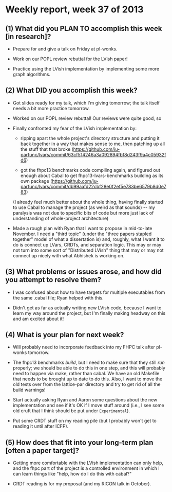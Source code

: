 # Weekly report, week 37 of 2013

## (1) What did you PLAN TO accomplish this week [in research]?

  * Prepare for and give a talk on Friday at pl-wonks.
	
  * Work on our POPL review rebuttal for the LVish paper!
	
  * Practice using the LVish implementation by implementing some more
    graph algorithms.

## (2) What DID you accomplish this week?

  * Got slides ready for my talk, which I'm giving tomorrow; the talk
    itself needs a bit more practice tomorrow.
	
  * Worked on our POPL review rebuttal!  Our reviews were quite good, so 
  
  * Finally confronted my fear of the LVish implementation by:
  
      * ripping apart the whole project's directory structure and
        putting it back together in a way that makes sense to me, then
        patching up all the stuff that that broke
        (https://github.com/iu-parfunc/lvars/commit/63cf514246a3a092894fbf8d243f9a4c05932fd6)
		
	  * got the fhpc13 benchmarks code compiling again, and figured out
	    enough about Cabal to get fhpc13-lvars-benchmarks building as
	    its own package
	    (https://github.com/iu-parfunc/lvars/commit/db99aafd22cbf28e0f2ef5e783be6579b8d0e783)
		
    (I already feel much better about the whole thing, having finally
    started to use Cabal to manage the project (as weird as that
    sounds) -- my paralysis was not due to specific bits of code but
    more just lack of understanding of whole-project architecture)
   
  * Made a rough plan with Ryan that I want to propose in mid-to-late
    November.  I need a "third topic" (under the "three papers stapled
    together" model of what a dissertation is) and, roughly, what I
    want it to do is connect up LVars, CRDTs, and separation logic.
    This may or may not turn into some sort of "Distributed LVish"
    thing that may or may not connect up nicely with what Abhishek is
    working on.

## (3) What problems or issues arose, and how did you attempt to resolve them?

  * I was confused about how to have targets for multiple executables
    from the same .cabal file; Ryan helped with this.
	
  * Didn't get as far as actually writing new LVish code, because I
    want to learn my way around the project, but I'm finally making
    headway on this and am excited about it!

## (4) What is your plan for next week?

  * Will probably need to incorporate feedback into my FHPC talk after
    pl-wonks tomorrow.

  * The fhpc13 benchmarks *build*, but I need to make sure that they
    still *run* properly; we should be able to do this in one step,
    and this will probably need to happen via make, rather than cabal.
    We have an old Makefile that needs to be brought up to date to do
    this.  Also, I want to move the old tests over from the
    lattice-par directory and try to get rid of all the build
    warnings!
	
  * Start actually asking Ryan and Aaron some questions about the new
    implementation and see if it's OK if I move stuff around (i.e., I
    see some old cruft that I think should be put under
    `Experimental`).
	
  * Put some CRDT stuff on my reading pile (but I probably won't get
    to reading it until after ICFP).

## (5) How does that fit into your long-term plan [often a paper target]?

  * Getting more comfortable with the LVish implementation can only
    help, and the fhpc part of the project is a controlled environment
    in which I can learn things like "help, how do I do this with
    cabal?"
  
  * CRDT reading is for my proposal (and my RICON talk in October).
